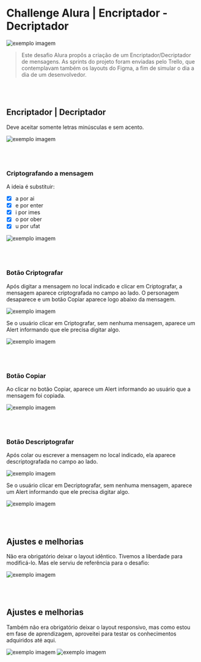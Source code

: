 # Challenge Alura | Encriptador - Decriptador


<img src="readme_img/tela um.png" alt="exemplo imagem">

> Este desafio Alura propôs a criação de um Encriptador/Decriptador de mensagens. As sprints do projeto foram enviadas pelo Trello, que contemplavam também os layouts do Figma, a fim de simular o dia a dia de um desenvolvedor.

<br><br>


## Encriptador | Decriptador

Deve aceitar somente letras minúsculas e sem acento.

<img src="readme_img/tela dois.png" alt="exemplo imagem">

<br><br>


### Criptografando a mensagem

A ideia é substituir:

- [x] a por ai
- [x] e por enter
- [x] i por imes
- [x] o por ober
- [x] u por ufat

<img src="readme_img/tela tres.png" alt="exemplo imagem">

<br><br>


### Botão Criptografar

Após digitar a mensagem no local indicado e clicar em Criptografar, a mensagem aparece criptografada no campo ao lado.
O personagem desaparece e um botão Copiar aparece logo abaixo da mensagem.

<img src="readme_img/tela quatro.png" alt="exemplo imagem">


Se o usuário clicar em Criptografar, sem nenhuma mensagem, aparece um Alert informando que ele precisa digitar algo.

<img src="readme_img/tela cinco.png" alt="exemplo imagem">

<br><br>



### Botão Copiar

Ao clicar no botão Copiar, aparece um Alert informando ao usuário que a mensagem foi copiada.


<img src="readme_img/tela seis.png" alt="exemplo imagem">

<br><br>



### Botão Descriptografar

Após colar ou escrever a mensagem no local indicado, ela aparece descriptografada no campo ao lado.

<img src="readme_img/tela sete.png" alt="exemplo imagem">

Se o usuário clicar em Decriptografar, sem nenhuma mensagem, aparece um Alert informando que ele precisa digitar algo.


<img src="readme_img/tela oito.png" alt="exemplo imagem">

<br><br>



## Ajustes e melhorias


Não era obrigatório deixar o layout idêntico. Tivemos a liberdade para modificá-lo. Mas ele serviu de referência para o desafio:

<img src="readme_img/tela figma.png" alt="exemplo imagem">

<br><br>



## Ajustes e melhorias

Também não era obrigatório deixar o layout responsivo, mas como estou em fase de aprendizagem, aproveitei para testar os conhecimentos adquiridos até aqui.

<img src="readme_img/tela nove.png" alt="exemplo imagem">


<img src="readme_img/tela dez.png" alt="exemplo imagem">


